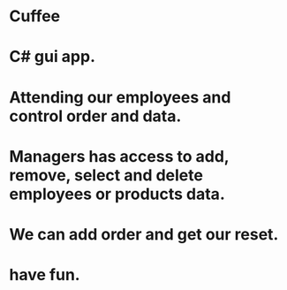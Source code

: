 # Cuffee
# C# gui app.
# Attending our employees and control order and data.
# Managers has access to add, remove, select and delete employees or products data.
# We can add order and get our reset.
# have fun.
